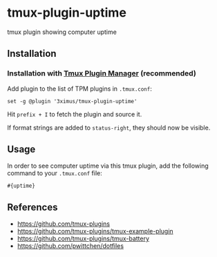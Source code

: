 # tmux-plugin-uptime
tmux plugin showing computer uptime

Installation
------------
### Installation with [Tmux Plugin Manager](https://github.com/tmux-plugins/tpm) (recommended)

Add plugin to the list of TPM plugins in `.tmux.conf`:

```
set -g @plugin '3ximus/tmux-plugin-uptime'
```

Hit `prefix + I` to fetch the plugin and source it.

If format strings are added to `status-right`, they should now be visible.

Usage
-----

In order to see computer uptime via this tmux plugin, add the following command to your `.tmux.conf` file:

```
#{uptime}
```

References
----------
- https://github.com/tmux-plugins
- https://github.com/tmux-plugins/tmux-example-plugin
- https://github.com/tmux-plugins/tmux-battery
- https://github.com/pwittchen/dotfiles
